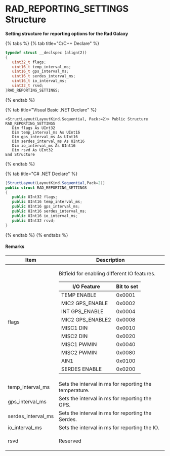 # RAD\_REPORTING\_SETTINGS Structure

**Setting structure for reporting options for the Rad Galaxy**

{% tabs %}
{% tab title="C/C++ Declare" %}
```cpp
typedef struct __declspec (align(2))
{
   uint32_t flags;
   uint16_t temp_interval_ms;
   uint16_t gps_interval_ms;
   uint16_t serdes_interval_ms;
   uint16_t io_interval_ms;
   uint32_t rsvd;
}RAD_REPORTING_SETTINGS;
```
{% endtab %}

{% tab title="Visual Basic .NET Declare" %}
```vbnet
<StructLayout(LayoutKind.Sequential, Pack:=2)> Public Structure RAD_REPORTING_SETTINGS
   Dim flags As UInt32
   Dim temp_interval_ms As UInt16
   Dim gps_interval_ms As UInt16
   Dim serdes_interval_ms As UInt16
   Dim io_interval_ms As UInt16
   Dim rsvd As UInt32
End Structure
```
{% endtab %}

{% tab title="C# .NET Declare" %}
```csharp
[StructLayout(LayoutKind.Sequential,Pack=2)]
public struct RAD_REPORTING_SETTINGS
{
   public UInt32 flags;
   public UInt16 temp_interval_ms;
   public UInt16 gps_interval_ms;
   public UInt16 serdes_interval_ms;
   public UInt16 io_interval_ms;
   public UInt32 rsvd;
}
```
{% endtab %}
{% endtabs %}

#### Remarks

| Item                 | Description                                                                                                                                                                                                                                                                                                                                                                                                                                                                                                                                                                                                  |
| -------------------- | ------------------------------------------------------------------------------------------------------------------------------------------------------------------------------------------------------------------------------------------------------------------------------------------------------------------------------------------------------------------------------------------------------------------------------------------------------------------------------------------------------------------------------------------------------------------------------------------------------------ |
| flags                | <p>Bitfield for enabling different IO features. </p><table><thead><tr><th>I/O Feature</th><th>Bit to set</th></tr></thead><tbody><tr><td>TEMP ENABLE</td><td>0x0001</td></tr><tr><td>MIC2 GPS_ENABLE</td><td>0x0002</td></tr><tr><td>INT GPS_ENABLE</td><td>0x0004</td></tr><tr><td>MIC2 GPS_ENABLE2</td><td>0x0008</td></tr><tr><td>MISC1 DIN</td><td>0x0010</td></tr><tr><td>MISC2 DIN</td><td>0x0020</td></tr><tr><td>MISC1 PWMIN</td><td>0x0040</td></tr><tr><td>MISC2 PWMIN</td><td>0x0080</td></tr><tr><td>AIN1</td><td>0x0100</td></tr><tr><td>SERDES ENABLE</td><td>0x0200</td></tr></tbody></table> |
| temp\_interval\_ms   | Sets the interval in ms for reporting the temperature.                                                                                                                                                                                                                                                                                                                                                                                                                                                                                                                                                       |
| gps\_interval\_ms    | Sets the interval in ms for reporting the GPS.                                                                                                                                                                                                                                                                                                                                                                                                                                                                                                                                                               |
| serdes\_interval\_ms | Sets the interval in ms for reporting the Serdes.                                                                                                                                                                                                                                                                                                                                                                                                                                                                                                                                                            |
| io\_interval\_ms     | Sets the interval in ms for reporting the IO.                                                                                                                                                                                                                                                                                                                                                                                                                                                                                                                                                                |
| rsvd                 | <p>Reserved<br></p>                                                                                                                                                                                                                                                                                                                                                                                                                                                                                                                                                                                          |
